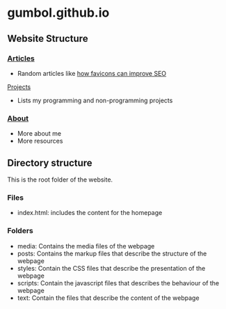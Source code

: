 # gumbol.github.io

## Website Structure

### [Articles](https://gumbol.github.io/posts/blog.html)
* Random articles like [how favicons can improve SEO](https://gumbol.github.io/posts/blog-intro-to-favicon.html)

[Projects](https://gumbol.github.io/posts/my-projects.html)
* Lists my programming and non-programming projects

### [About](https://gumbol.github.io/about.html)
* More about me
* More resources

## Directory structure
This is the root folder of the website.

### Files
* index.html: includes the content for the homepage

### Folders
- media: Contains the media files of the webpage
- posts: Contains the markup files that describe the structure of the webpage
- styles: Contain the CSS files that describe the presentation of the webpage
- scripts: Contain the javascript files that describes the behaviour of the webpage
- text: Contain the files that describe the content of the webpage
